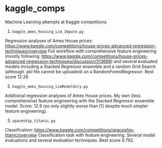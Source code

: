 # kaggle_comps
Machine Learning attempts at Kaggle competitions


1. `kaggle_ames_housing_Lim_Impute.py`

Regression analyses of Ames House prices: https://www.kaggle.com/competitions/house-prices-advanced-regression-techniques/overview
Full workflow with comprehensive feature engineering (mostly following: https://www.kaggle.com/competitions/house-prices-advanced-regression-techniques/discussion/313689) and several evaluated models including a Stacked Regressor ensemble and a random Grid Search (although .pkl file cannot be uploaded) on a RandomForestRegressor. Best score 12.28



2. `kaggle_ames_housing_LimModelOnly.py`

Additional regression analyses of Ames House prices. My own (less comprehensive) feature engineering with the Stacked Regressor ensemble model. Score: 12.9 (so only slightly worse than [1] despite much simpler feature engineering).



3. `spaceship_titanic.py`

Classification: https://www.kaggle.com/competitions/spaceship-titanic/overview
Classification task with feature engineering. Several model evaluations and several evaluation techniques. Best score 0.792. 

